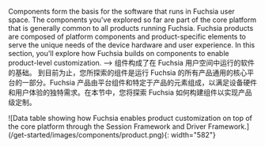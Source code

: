 Components form the basis for the software that runs in Fuchsia user space. The
components you've explored so far are part of the core platform that is
generally common to all products running Fuchsia. Fuchsia products are composed
of platform components and product-specific elements to serve the unique needs
of the device hardware and user experience. In this section, you'll explore how
Fuchsia builds on components to enable product-level customization. -->
组件构成了在 Fuchsia 用户空间中运行的软件的基础。 到目前为止，您所探索的组件是运行 Fuchsia 的所有产品通用的核心平台的一部分。Fuchsia 产品由平台组件和特定于产品的元素组成，以满足设备硬件和用户体验的独特需求。在本节中，您将探索 Fuchsia 如何构建组件以实现产品级定制。


![Data table showing how Fuchsia enables product customization on top of the
core platform through the Session Framework and Driver Framework.]
(/get-started/images/components/product.png){: width="582"}
